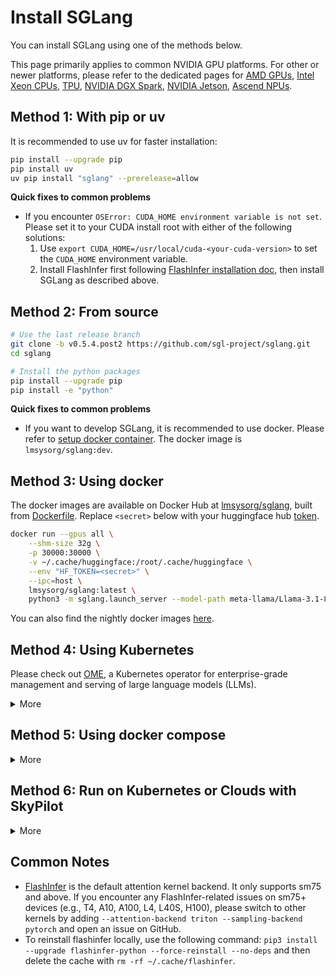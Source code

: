 # Install SGLang

You can install SGLang using one of the methods below.

This page primarily applies to common NVIDIA GPU platforms.
For other or newer platforms, please refer to the dedicated pages for [AMD GPUs](../platforms/amd_gpu.md), [Intel Xeon CPUs](../platforms/cpu_server.md), [TPU](../platforms/tpu.md), [NVIDIA DGX Spark](https://lmsys.org/blog/2025-10-13-nvidia-dgx-spark/), [NVIDIA Jetson](../platforms/nvidia_jetson.md), [Ascend NPUs](../platforms/ascend_npu.md).

## Method 1: With pip or uv

It is recommended to use uv for faster installation:

```bash
pip install --upgrade pip
pip install uv
uv pip install "sglang" --prerelease=allow
```

**Quick fixes to common problems**

- If you encounter `OSError: CUDA_HOME environment variable is not set`. Please set it to your CUDA install root with either of the following solutions:
  1. Use `export CUDA_HOME=/usr/local/cuda-<your-cuda-version>` to set the `CUDA_HOME` environment variable.
  2. Install FlashInfer first following [FlashInfer installation doc](https://docs.flashinfer.ai/installation.html), then install SGLang as described above.

## Method 2: From source

```bash
# Use the last release branch
git clone -b v0.5.4.post2 https://github.com/sgl-project/sglang.git
cd sglang

# Install the python packages
pip install --upgrade pip
pip install -e "python"
```

**Quick fixes to common problems**

- If you want to develop SGLang, it is recommended to use docker. Please refer to [setup docker container](../developer_guide/development_guide_using_docker.md#setup-docker-container). The docker image is `lmsysorg/sglang:dev`.

## Method 3: Using docker

The docker images are available on Docker Hub at [lmsysorg/sglang](https://hub.docker.com/r/lmsysorg/sglang/tags), built from [Dockerfile](https://github.com/sgl-project/sglang/tree/main/docker).
Replace `<secret>` below with your huggingface hub [token](https://huggingface.co/docs/hub/en/security-tokens).

```bash
docker run --gpus all \
    --shm-size 32g \
    -p 30000:30000 \
    -v ~/.cache/huggingface:/root/.cache/huggingface \
    --env "HF_TOKEN=<secret>" \
    --ipc=host \
    lmsysorg/sglang:latest \
    python3 -m sglang.launch_server --model-path meta-llama/Llama-3.1-8B-Instruct --host 0.0.0.0 --port 30000
```

You can also find the nightly docker images [here](https://hub.docker.com/r/lmsysorg/sglang/tags?name=nightly).

## Method 4: Using Kubernetes

Please check out [OME](https://github.com/sgl-project/ome), a Kubernetes operator for enterprise-grade management and serving of large language models (LLMs).

<details>
<summary>More</summary>

1. Option 1: For single node serving (typically when the model size fits into GPUs on one node)

   Execute command `kubectl apply -f docker/k8s-sglang-service.yaml`, to create k8s deployment and service, with llama-31-8b as example.

2. Option 2: For multi-node serving (usually when a large model requires more than one GPU node, such as `DeepSeek-R1`)

   Modify the LLM model path and arguments as necessary, then execute command `kubectl apply -f docker/k8s-sglang-distributed-sts.yaml`, to create two nodes k8s statefulset and serving service.

</details>

## Method 5: Using docker compose

<details>
<summary>More</summary>

> This method is recommended if you plan to serve it as a service.
> A better approach is to use the [k8s-sglang-service.yaml](https://github.com/sgl-project/sglang/blob/main/docker/k8s-sglang-service.yaml).

1. Copy the [compose.yml](https://github.com/sgl-project/sglang/blob/main/docker/compose.yaml) to your local machine
2. Execute the command `docker compose up -d` in your terminal.
</details>

## Method 6: Run on Kubernetes or Clouds with SkyPilot

<details>
<summary>More</summary>

To deploy on Kubernetes or 12+ clouds, you can use [SkyPilot](https://github.com/skypilot-org/skypilot).

1. Install SkyPilot and set up Kubernetes cluster or cloud access: see [SkyPilot's documentation](https://skypilot.readthedocs.io/en/latest/getting-started/installation.html).
2. Deploy on your own infra with a single command and get the HTTP API endpoint:
<details>
<summary>SkyPilot YAML: <code>sglang.yaml</code></summary>

```yaml
# sglang.yaml
envs:
  HF_TOKEN: null

resources:
  image_id: docker:lmsysorg/sglang:latest
  accelerators: A100
  ports: 30000

run: |
  conda deactivate
  python3 -m sglang.launch_server \
    --model-path meta-llama/Llama-3.1-8B-Instruct \
    --host 0.0.0.0 \
    --port 30000
```

</details>

```bash
# Deploy on any cloud or Kubernetes cluster. Use --cloud <cloud> to select a specific cloud provider.
HF_TOKEN=<secret> sky launch -c sglang --env HF_TOKEN sglang.yaml

# Get the HTTP API endpoint
sky status --endpoint 30000 sglang
```

3. To further scale up your deployment with autoscaling and failure recovery, check out the [SkyServe + SGLang guide](https://github.com/skypilot-org/skypilot/tree/master/llm/sglang#serving-llama-2-with-sglang-for-more-traffic-using-skyserve).
</details>

## Common Notes

- [FlashInfer](https://github.com/flashinfer-ai/flashinfer) is the default attention kernel backend. It only supports sm75 and above. If you encounter any FlashInfer-related issues on sm75+ devices (e.g., T4, A10, A100, L4, L40S, H100), please switch to other kernels by adding `--attention-backend triton --sampling-backend pytorch` and open an issue on GitHub.
- To reinstall flashinfer locally, use the following command: `pip3 install --upgrade flashinfer-python --force-reinstall --no-deps` and then delete the cache with `rm -rf ~/.cache/flashinfer`.
